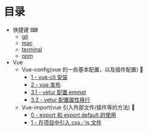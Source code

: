 # 目录
- 快捷键 ⌨
    - [git](https://github.com/Musiky/Article/blob/master/hotKey/git.md)
    - [mac](https://github.com/Musiky/Article/blob/master/hotKey/mac.md)
    - [terminal](https://github.com/Musiky/Article/blob/master/hotKey/terminal.md)
    - [npm](https://github.com/Musiky/Article/blob/master/hotKey/npm.md)
- Vue
    - Vue-config(vue 的一些基本配置，以及插件配置) 🔧
        - [1 - vue-cli 安装](https://github.com/Musiky/Article/blob/master/Vue/Vue-config/1_vue-cli-setup.md)
        - [2 - vue 发布](https://github.com/Musiky/Article/blob/master/Vue/Vue-config/2_vue-cli-build.md)
        - [3.1 - vetur 配置 emmet](https://github.com/Musiky/Article/blob/master/Vue/Vue-config/3.1_vetur-emmet.md)
        - [3.2 - vetur 配置属性换行](https://github.com/Musiky/Article/blob/master/Vue/Vue-config/3.2_vetur-attr-wrap.md)
    - Vue-import(vue 引入外部文件/插件等的方法) 🔗
        - [0 - export 和 export default 的使用](https://github.com/Musiky/Article/blob/master/Vue/Vue-import/0_export.md)
        - [1 - 在项目中引入 css／js 文件](https://github.com/Musiky/Article/blob/master/Vue/Vue-import/1_import-js-css.md)